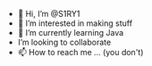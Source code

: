 - 👋 Hi, I’m @S1RY1
- 👀 I’m interested in making stuff
- 🌱 I’m currently learning Java
-  I’m looking to collaborate
- 📫 How to reach me ... (you don't)

<!---
S1RY1/S1RY1 is a ✨ special ✨ repository because its `README.md` (this file) appears on your GitHub profile.
You can click the Preview link to take a look at your changes.
--->
